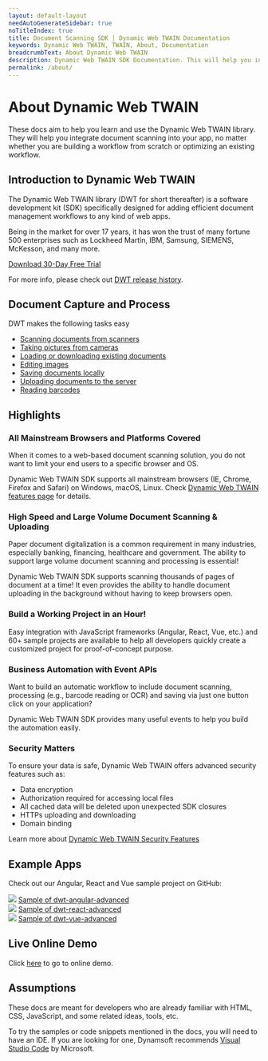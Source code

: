 ```yaml
---
layout: default-layout
needAutoGenerateSidebar: true
noTitleIndex: true
title: Document Scanning SDK | Dynamic Web TWAIN Documentation
keywords: Dynamic Web TWAIN, TWAIN, About, Documentation
breadcrumbText: About Dynamic Web TWAIN
description: Dynamic Web TWAIN SDK Documentation. This will help you integrate document scanning into your app, no matter whether you are building a workflow from scratch or optimizing an existing workflow.
permalink: /about/
---
```


# About Dynamic Web TWAIN

These docs aim to help you learn and use the Dynamic Web TWAIN library. They will help you integrate document scanning into your app, no matter whether you are building a workflow from scratch or optimizing an existing workflow.

## Introduction to Dynamic Web TWAIN

The Dynamic Web TWAIN library (DWT for short thereafter) is a software development kit (SDK) specifically designed for adding efficient document management workflows to any kind of web apps.

Being in the market for over 17 years, it has won the trust of many fortune 500 enterprises such as Lockheed Martin, IBM, Samsung, SIEMENS, McKesson, and many more. 

<a class="btn d-btn bgOrange hide-sm hide-xs" href="https://www.dynamsoft.com/web-twain/downloads">Download 30-Day Free Trial</a>

For more info, please check out <a href="{{site.info}}schedule/stable.html" target="_blank">DWT release history</a>.

## Document Capture and Process

DWT makes the following tasks easy

* [Scanning documents from scanners]({{site.indepth}}features/input.html#scan)
* [Taking pictures from cameras]({{site.indepth}}features/input.html#capture)
* [Loading or downloading existing documents]({{site.indepth}}features/input.html#load)
* [Editing images]({{site.indepth}}features/edit.html)
* [Saving documents locally]({{site.indepth}}features/output.html#save)
* [Uploading documents to the server]({{site.indepth}}features/output.html#upload)
* [Reading barcodes]({{site.indepth}}features/barcode.html)

## Highlights

### All Mainstream Browsers and Platforms Covered

When it comes to a web-based document scanning solution, you do not want to limit your end users to a specific browser and OS.

Dynamic Web TWAIN SDK supports all mainstream browsers (IE, Chrome, Firefox and Safari) on Windows, macOS, Linux. Check [Dynamic Web TWAIN features page](https://www.dynamsoft.com/web-twain/features/) for details.

### High Speed and Large Volume Document Scanning & Uploading

Paper document digitalization is a common requirement in many industries, especially banking, financing, healthcare and government. The ability to support large volume document scanning and processing is essential!

Dynamic Web TWAIN SDK supports scanning thousands of pages of document at a time! It even provides the ability to handle document uploading in the background without having to keep browsers open.

### Build a Working Project in an Hour!

Easy integration with JavaScript frameworks (Angular, React, Vue, etc.) and 60+ sample projects are available to help all developers quickly create a customized project for proof-of-concept purpose. 

### Business Automation with Event APIs

Want to build an automatic workflow to include document scanning, processing (e.g., barcode reading or OCR) and saving via just one button click on your application? 

Dynamic Web TWAIN SDK provides many useful events to help you build the automation easily.

### Security Matters

To ensure your data is safe, Dynamic Web TWAIN offers advanced security features such as:
*	Data encryption
*	Authorization required for accessing local files
*	All cached data will be deleted upon unexpected SDK closures
*	HTTPs uploading and downloading
*	Domain binding

Learn more about [Dynamic Web TWAIN Security Features](https://www.dynamsoft.com/Products/Dynamic-Web-TWAIN-Security-Features.pdf)


## Example Apps

Check out our Angular, React and Vue sample project on GitHub:

![](https://www.dynamsoft.com/web-twain/docs/assets/imgs/download.png) [Sample of dwt-angular-advanced](https://github.com/dynamsoft-dwt/dwt-angular-advanced)  
![](https://www.dynamsoft.com/web-twain/docs/assets/imgs/download.png) [Sample of dwt-react-advanced](https://github.com/Dynamsoft/web-twain-react-advanced)  
![](https://www.dynamsoft.com/web-twain/docs/assets/imgs/download.png) [Sample of dwt-vue-advanced](https://github.com/Dynamsoft/web-twain-vue-advanced)

## Live Online Demo

Click <a href="https://demo.dynamsoft.com/web-twain/" target="_blank">here</a> to go to online demo.

## Assumptions

These docs are meant for developers who are already familiar with HTML, CSS, JavaScript, and some related ideas, tools, etc.

To try the samples or code snippets mentioned in the docs, you will need to have an IDE. If you are looking for one, Dynamsoft recommends <a href="https://code.visualstudio.com/" target="_blank">Visual Studio Code</a> by Microsoft.
